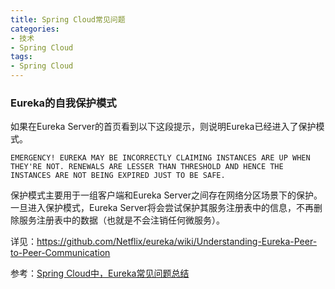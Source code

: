 ```yaml
---
title: Spring Cloud常见问题
categories:
- 技术
- Spring Cloud
tags:
- Spring Cloud
---
```


### Eureka的自我保护模式

如果在Eureka Server的首页看到以下这段提示，则说明Eureka已经进入了保护模式。

    EMERGENCY! EUREKA MAY BE INCORRECTLY CLAIMING INSTANCES ARE UP WHEN THEY'RE NOT. RENEWALS ARE LESSER THAN THRESHOLD AND HENCE THE INSTANCES ARE NOT BEING EXPIRED JUST TO BE SAFE.

保护模式主要用于一组客户端和Eureka Server之间存在网络分区场景下的保护。一旦进入保护模式，Eureka Server将会尝试保护其服务注册表中的信息，不再删除服务注册表中的数据（也就是不会注销任何微服务）。

详见：https://github.com/Netflix/eureka/wiki/Understanding-Eureka-Peer-to-Peer-Communication

参考：[Spring Cloud中，Eureka常见问题总结](http://blog.csdn.net/jdhanhua/article/details/55002191)
